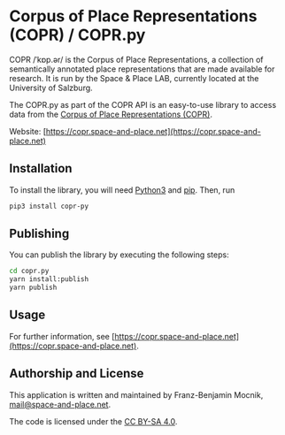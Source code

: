 # Corpus of Place Representations (COPR) / COPR.py

COPR /ˈkɒp.ər/ is the Corpus of Place Representations, a collection of semantically annotated place representations that are made available for research. It is run by the Space &amp; Place LAB, currently located at the University of Salzburg.

The COPR.py as part of the COPR API is an easy-to-use library to access data from the [Corpus of Place Representations (COPR)](https://copr.space-and-place.net).

Website: [https://copr.space-and-place.net](https://copr.space-and-place.net)

## Installation

To install the library, you will need [Python3](https://www.python.org) and [pip](https://pip.pypa.io).  Then, run
```bash
pip3 install copr-py
```
## Publishing
You can publish the library by executing the following steps:
```bash
cd copr.py
yarn install:publish
yarn publish
```

## Usage

For further information, see [https://copr.space-and-place.net](https://copr.space-and-place.net).

## Authorship and License

This application is written and maintained by Franz-Benjamin Mocnik, <mail@space-and-place.net>.

The code is licensed under the [CC BY-SA 4.0](https://creativecommons.org/licenses/by-sa/4.0/).
